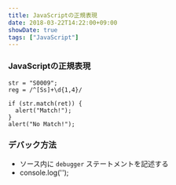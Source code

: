 ```yaml
---
title: JavaScriptの正規表現
date: 2018-03-22T14:22:00+09:00
showDate: true
tags: ["JavaScript"]
---
```


### JavaScriptの正規表現
```
str = "S0009";
reg = /^[Ss]+\d{1,4}/

if (str.match(ret)) {
  alert("Match!");
}
alert("No Match!");
```

### デバック方法
- ソース内に `debugger` ステートメントを記述する
- console.log('');
